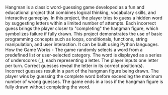 Hangman is a classic word-guessing game developed as a fun and educational project that combines logical thinking, vocabulary skills, and interactive gameplay. In this project, the player tries to guess a hidden word by suggesting letters within a limited number of attempts. Each incorrect guess brings the player closer to "completing" the hangman figure, which symbolizes failure if fully drawn.
This project demonstrates the use of basic programming concepts such as loops, conditionals, functions, string manipulation, and user interaction. It can be built using Python languages.
How the Game Works -
The game randomly selects a word from a predefined list or user-selected category.
The word is displayed as a series of underscores (_), each representing a letter.
The player inputs one letter per turn.
Correct guesses reveal the letter in its correct position(s).
Incorrect guesses result in a part of the hangman figure being drawn.
The player wins by guessing the complete word before exceeding the maximum number of wrong guesses.
The game ends in a loss if the hangman figure is fully drawn without completing the word.

